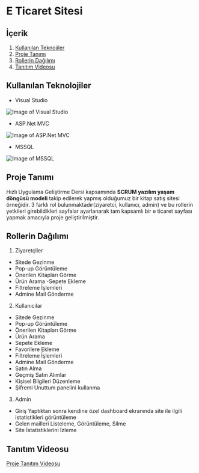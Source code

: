 # E Ticaret Sitesi

## İçerik

1. [Kullanılan Teknojiler](https://github.com/mehmetaydintr/E_Ticaret_Sitesi#kullan%C4%B1lan-teknolojiler)
2. [Proje Tanımı](https://github.com/mehmetaydintr/E_Ticaret_Sitesi#proje-tan%C4%B1m%C4%B1)
3. [Rollerin Dağılımı](https://github.com/mehmetaydintr/E_Ticaret_Sitesi#rollerin-da%C4%9F%C4%B1l%C4%B1m%C4%B1)
4. [Tanıtım Videosu](https://github.com/mehmetaydintr/E_Ticaret_Sitesi#tan%C4%B1t%C4%B1m-videosu)

## Kullanılan Teknolojiler

 + Visual Studio

![Image of Visual Studio](https://www.usine-logicielle.org/wp-content/uploads/2017/12/Visual-pic.jpg "Visual Studio")

  + ASP.Net MVC

![Image of ASP.Net MVC](https://webmaster.kitchen/wp-content/uploads/asp-net-mvc.png "ASP.Net MVC")

  + MSSQL

![Image of MSSQL](https://www.pngarea.com/pngm/418/3133888_sql-png-microsoft-sql-server-logo-transparent-png.png "MSSQL")

## Proje Tanımı

Hızlı Uygulama Geliştirme Dersi kapsamında **SCRUM yazılım yaşam döngüsü modeli** takip edilerek yapmış olduğumuz bir kitap satış sitesi örneğidir. 3 farklı rol bulunmaktadır(ziyaretci, kullanıcı, admin) ve bu rollerin yetkileri girebildikleri sayfalar ayarlanarak tam kapsamlı bir e ticaret sayfası yapmak amacıyla proje geliştirilmiştir.

## Rollerin Dağılımı

1. Ziyaretçiler
  +  Sitede Gezinme 
  +  Pop-up Görüntüleme
  +  Önerilen Kitapları Görme 
  +  Ürün Arama -Sepete Ekleme 
  +  Filtreleme İşlemleri 
  +  Admine Mail Gönderme

2. Kullanıcılar
  + Sitede Gezinme 
  + Pop-up Görüntüleme 
  + Önerilen Kitapları Görme 
  + Ürün Arama 
  + Sepete Ekleme 
  + Favorilere Ekleme 
  + Filtreleme İşlemleri 
  + Admine Mail Gönderme 
  + Satın Alma 
  + Geçmiş Satın Alımlar 
  + Kişisel Bilgileri Düzenleme 
  + Şifremi Unuttum panelini kullanma

3. Admin
  + Giriş Yaptıktan sonra kendine özel dashboard ekranında site ile ilgili istatistikleri görüntüleme 
  + Gelen mailleri Listeleme, Görüntüleme, Silme
  + Site İstatistiklerini İzleme

## Tanıtım Videosu

[Proje Tanıtım Videosu](https://youtu.be/C4_-aroDb1E)
